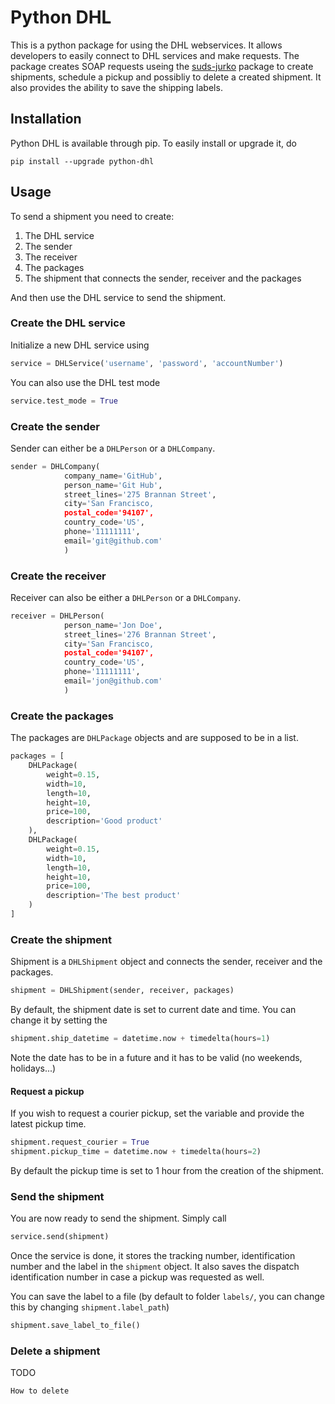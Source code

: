 # Python DHL

This is a python package for using the DHL webservices. 
It allows developers to easily connect to DHL services and make requests. 
The package creates SOAP requests useing the [suds-jurko](https://pypi.python.org/pypi/suds-jurko/0.6) package
to create shipments, schedule a pickup and possibliy to delete a created shipment.
It also provides the ability to save the shipping labels.

## Installation

Python DHL is available through pip. To easily install or upgrade it, do

    pip install --upgrade python-dhl

## Usage

To send a shipment you need to create:

1. The DHL service
2. The sender
3. The receiver
4. The packages
5. The shipment that connects the sender, receiver and the packages

And then use the DHL service to send the shipment.

### Create the DHL service

Initialize a new DHL service using

```python
service = DHLService('username', 'password', 'accountNumber')
``` 
You can also use the DHL test mode

```python
service.test_mode = True
``` 
     
### Create the sender

Sender can either be a ``DHLPerson`` or a ``DHLCompany``.

```python
sender = DHLCompany(
            company_name='GitHub',
            person_name='Git Hub',
            street_lines='275 Brannan Street',
            city='San Francisco,
            postal_code='94107',
            country_code='US',
            phone='11111111',
            email='git@github.com'
            )
``` 
    
    
### Create the receiver

Receiver can also be either a ``DHLPerson`` or a ``DHLCompany``.

```python
receiver = DHLPerson(
            person_name='Jon Doe',
            street_lines='276 Brannan Street',
            city='San Francisco,
            postal_code='94107',
            country_code='US',
            phone='11111111',
            email='jon@github.com'
            )
``` 
    
    
### Create the packages

The packages are ``DHLPackage`` objects and are supposed to be in a list.

```python
packages = [
    DHLPackage(
        weight=0.15,
        width=10,
        length=10,
        height=10,
        price=100,
        description='Good product'
    ),
    DHLPackage(
        weight=0.15,
        width=10,
        length=10,
        height=10,
        price=100,
        description='The best product'
    )
]
``` 
    
    
### Create the shipment

Shipment is a ``DHLShipment`` object and connects the sender, receiver and the packages.

```python
shipment = DHLShipment(sender, receiver, packages)
``` 

By default, the shipment date is set to current date and time. You can change it by setting the

```python
shipment.ship_datetime = datetime.now + timedelta(hours=1)
``` 

Note the date has to be in a future and it has to be valid (no weekends, holidays...)
    
   
#### Request a pickup
If you wish to request a courier pickup, set the variable and provide the latest pickup time.
    
```python
shipment.request_courier = True
shipment.pickup_time = datetime.now + timedelta(hours=2)
``` 

By default the pickup time is set to 1 hour from the creation of the shipment.
    

### Send the shipment

You are now ready to send the shipment. Simply call

```python
service.send(shipment)
``` 
    
Once the service is done, it stores the tracking number, identification number and the label in the ``shipment`` object.
It also saves the dispatch identification number in case a pickup was requested as well.

You can save the label to a file (by default to folder ``labels/``, you can change this by changing ``shipment.label_path``)

```python
shipment.save_label_to_file()
``` 
    
    
### Delete a shipment

TODO 
    
    How to delete